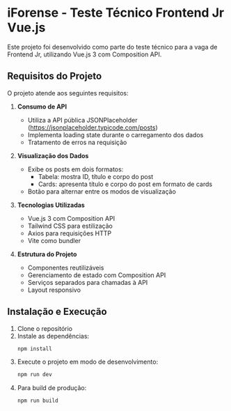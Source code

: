 # iForense - Teste Técnico Frontend Jr Vue.js

Este projeto foi desenvolvido como parte do teste técnico para a vaga de Frontend Jr, utilizando Vue.js 3 com Composition API.

## Requisitos do Projeto

O projeto atende aos seguintes requisitos:

1. **Consumo de API**

   - Utiliza a API pública JSONPlaceholder (https://jsonplaceholder.typicode.com/posts)
   - Implementa loading state durante o carregamento dos dados
   - Tratamento de erros na requisição

2. **Visualização dos Dados**

   - Exibe os posts em dois formatos:
     - Tabela: mostra ID, título e corpo do post
     - Cards: apresenta título e corpo do post em formato de cards
   - Botão para alternar entre os modos de visualização

3. **Tecnologias Utilizadas**

   - Vue.js 3 com Composition API
   - Tailwind CSS para estilização
   - Axios para requisições HTTP
   - Vite como bundler

4. **Estrutura do Projeto**
   - Componentes reutilizáveis
   - Gerenciamento de estado com Composition API
   - Serviços separados para chamadas à API
   - Layout responsivo

## Instalação e Execução

1. Clone o repositório
2. Instale as dependências:
   ```bash
   npm install
   ```
3. Execute o projeto em modo de desenvolvimento:
   ```bash
   npm run dev
   ```
4. Para build de produção:
   ```bash
   npm run build
   ```
